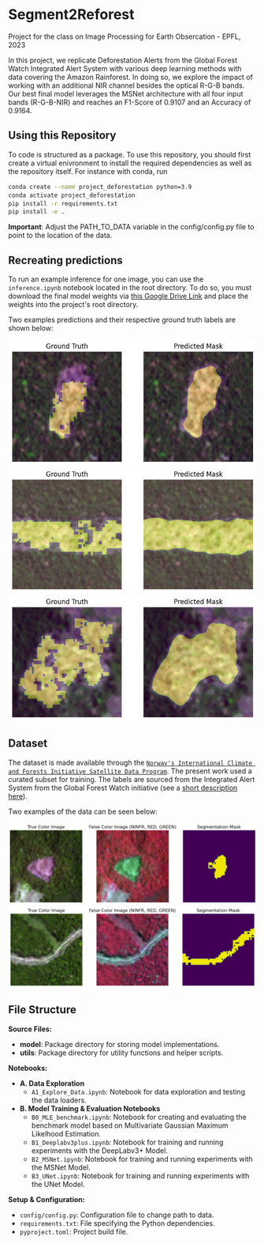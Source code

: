 # Segment2Reforest
Project for the class on Image Processing for Earth Obsercation - EPFL, 2023

In this project, we replicate Deforestation Alerts from the Global Forest Watch Integrated Alert System with various deep learning methods with data covering the Amazon Rainforest. In doing so, we explore the impact of working with an additional NIR channel besides the optical R-G-B bands. Our best final model leverages the MSNet architecture with all four input bands (R-G-B-NIR) and reaches an F1-Score of 0.9107 and an Accuracy of 0.9164.


## Using this Repository
To code is structured as a package. To use this repository, you should first create a virtual enivronment to install the required dependencies as well as the repository itself. For instance with conda, run

```bash
conda create --name project_deforestation python=3.9
conda activate project_deforestation
pip install -r requirements.txt
pip install -e .
```

**Important**: Adjust the PATH_TO_DATA variable in the config/config.py file to point to the location of the data. 

## Recreating predictions

To run an example inference for one image, you can use the `inference.ipynb` notebook located in the root directory. 
To do so, you must download the final model weights via [this Google Drive Link](https://drive.google.com/file/d/1dhp23CvusZjCRKS8JMdcfMiPAkntjBqh/view?usp=sharing) and place the weights into the project's root directory. 

Two examples predictions and their respective ground truth labels are shown below:

![Example 1](plots/prediction_3.png)
![Example 2](plots/prediction_2.png)
![Example 2](plots/prediction_4.png)

## Dataset

The dataset is made available through the [`Norway's International Climate and Forests Initiative Satellite Data Program`](https://www.planet.com/nicfi/). The present work used a curated subset for training. The labels are sourced from the Integrated Alert System from the Global Forest Watch initiative (see a [short description here](https://www.globalforestwatch.org/blog/data-and-research/integrated-deforestation-alerts/)).

Two examples of the data can be seen below:

![Example 1](plots/forest_patch.png)
![Example 2](plots/forest_road.png)

## File Structure

**Source Files:**
- **model**: Package directory for storing model implementations.
- **utils**: Package directory for utility functions and helper scripts.

**Notebooks:**
- **A. Data Exploration**
  - `A1_Explore_Data.ipynb`: Notebook for data exploration and testing the data loaders.
- **B. Model Training & Evaluation Notebooks**
  - `B0_MLE_benchmark.ipynb`: Notebook for creating and evaluating the benchmark model based on Multivariate Gaussian Maximum Likelhood Estimation.
  - `B1_Deeplabv3plus.ipynb`: Notebook for training and running experiments with the DeepLabv3+ Model.
  - `B2_MSNet.ipynb`: Notebook for training and running experiments with the MSNet Model.
  - `B3_UNet.ipynb`: Notebook for training and running experiments with the UNet Model.

**Setup & Configuration:**
- `config/config.py`: Configuration file to change path to data.
- `requirements.txt`: File specifying the Python dependencies.
- `pyproject.toml`: Project build file.

